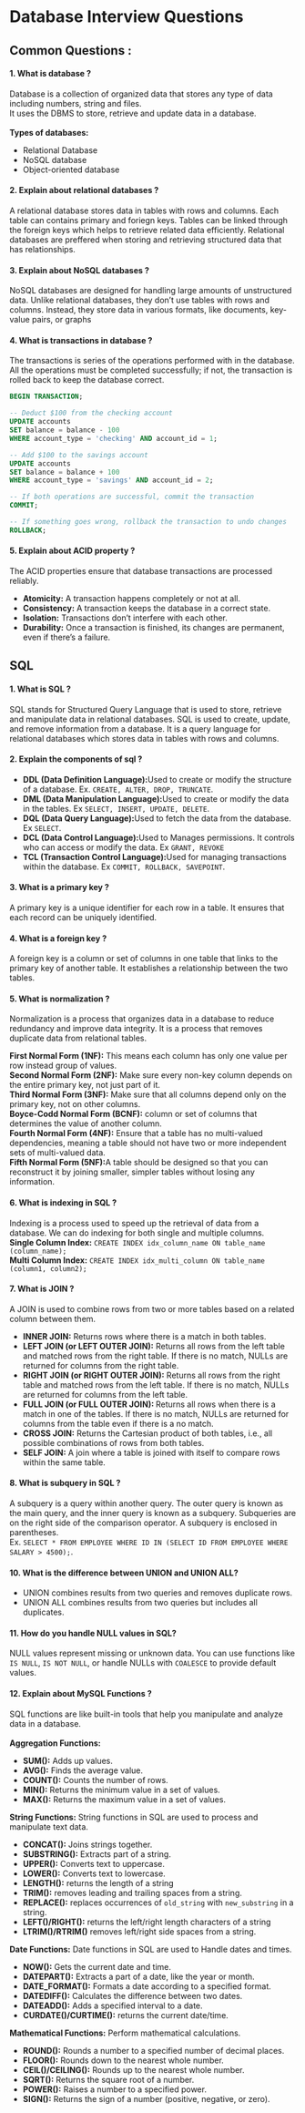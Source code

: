 # Database Interview Questions

## Common Questions :
#### 1. What is database ?
Database is a collection of organized data that stores any type of data including numbers, string and files. </br>
It uses the DBMS to store, retrieve and update data in a database.</br></br>
<b>Types of databases:</b></br>
* Relational Database </br>
* NoSQL database </br>
* Object-oriented database

#### 2. Explain about relational databases ?
A relational database stores data in tables with rows and columns. Each table can contains primary and foriegn keys.
Tables can be linked through the foreign keys which helps to retrieve related data efficiently. 
Relational databases are preffered when storing and retrieving structured data that has relationships.

#### 3. Explain about NoSQL databases ?
NoSQL databases are designed for handling large amounts of unstructured data.  Unlike relational databases, they don’t use tables with rows and columns. 
Instead, they store data in various formats, like documents, key-value pairs, or graphs

#### 4. What is transactions in database ?
The transactions is series of the operations performed with in the database. All the operations must be completed successfully; if not, the transaction is rolled back to keep the database correct.</br>
```SQL
BEGIN TRANSACTION;

-- Deduct $100 from the checking account
UPDATE accounts
SET balance = balance - 100
WHERE account_type = 'checking' AND account_id = 1;

-- Add $100 to the savings account
UPDATE accounts
SET balance = balance + 100
WHERE account_type = 'savings' AND account_id = 2;

-- If both operations are successful, commit the transaction
COMMIT;

-- If something goes wrong, rollback the transaction to undo changes
ROLLBACK;
```

#### 5. Explain about ACID property ?
The ACID properties ensure that database transactions are processed reliably.</br>
* <b>Atomicity:</b> A transaction happens completely or not at all. </br>
* <b>Consistency:</b> A transaction keeps the database in a correct state.</br>
* <b>Isolation:</b> Transactions don’t interfere with each other.</br>
* <b>Durability:</b> Once a transaction is finished, its changes are permanent, even if there’s a failure.

## SQL

#### 1. What is SQL ?
SQL stands for Structured Query Language that is used to store, retrieve and manipulate data in relational databases. 
SQL is used to create, update, and remove information from a database. It is a query language for relational databases which stores data in tables with rows and columns.

#### 2. Explain the components of sql ?
* <b>DDL (Data Definition Language):</b>Used to create or modify the structure of a database. Ex. `CREATE, ALTER, DROP, TRUNCATE`.</br>
* <b>DML (Data Manipulation Language):</b>Used to create or modify the data in the tables. Ex `SELECT, INSERT, UPDATE, DELETE`.</br>
* <b>DQL (Data Query Language):</b>Used to fetch the data from the database. Ex `SELECT`.</br>
* <b>DCL (Data Control Language):</b>Used to Manages permissions. It controls who can access or modify the data. Ex `GRANT, REVOKE`</br>
* <b>TCL (Transaction Control Language):</b>Used for managing transactions within the database. Ex `COMMIT, ROLLBACK, SAVEPOINT`.

#### 3. What is a primary key ?
A primary key is a unique identifier for each row in a table. It ensures that each record can be uniquely identified.

#### 4. What is a foreign key ?
A foreign key is a column or set of columns in one table that links to the primary key of another table. It establishes a relationship between the two tables.

#### 5. What is normalization ?
Normalization is a process that organizes data in a database to reduce redundancy and improve data integrity. 
It is a process that removes duplicate data from relational tables.</br>

<b>First Normal Form (1NF):</b>  This means each column has only one value per row instead group of values.</br>
<b>Second Normal Form (2NF):</b> Make sure every non-key column depends on the entire primary key, not just part of it.</br>
<b>Third Normal Form (3NF):</b>  Make sure that all columns depend only on the primary key, not on other columns.</br>
<b>Boyce-Codd Normal Form (BCNF):</b>  column or set of columns that determines the value of another column.</br>
<b>Fourth Normal Form (4NF):</b> Ensure that a table has no multi-valued dependencies, meaning a table should not have two or more independent sets of multi-valued data.</br>
<b>Fifth Normal Form (5NF):</b>A table should be designed so that you can reconstruct it by joining smaller, simpler tables without losing any information.

#### 6. What is indexing in SQL ?
Indexing is a process used to speed up the retrieval of data from a database. We can do indexing for both single and multiple columns.</br>
<b>Single Column Index:</b> `CREATE INDEX idx_column_name ON table_name (column_name);`</br>
<b>Multi Column Index:</b> `CREATE INDEX idx_multi_column ON table_name (column1, column2);`

#### 7. What is JOIN ?
A JOIN is used to combine rows from two or more tables based on a related column between them.</br>
* <b>INNER JOIN:</b> Returns rows where there is a match in both tables.</br>
* <b>LEFT JOIN (or LEFT OUTER JOIN):</b> Returns all rows from the left table and matched rows from the right table. If there is no match, NULLs are returned for columns from the right table.</br>
* <b>RIGHT JOIN (or RIGHT OUTER JOIN):</b> Returns all rows from the right table and matched rows from the left table. If there is no match, NULLs are returned for columns from the left table.</br>
* <b>FULL JOIN (or FULL OUTER JOIN): </b> Returns all rows when there is a match in one of the tables. If there is no match, NULLs are returned for columns from the table even if there is a no match.</br>
* <b>CROSS JOIN:</b> Returns the Cartesian product of both tables, i.e., all possible combinations of rows from both tables.</br>
* <b>SELF JOIN:</b> A join where a table is joined with itself to compare rows within the same table.

#### 8. What is subquery in SQL ?
A subquery is a query within another query. The outer query is known as the main query, and the inner query is known as a subquery.
Subqueries are on the right side of the comparison operator. A subquery is enclosed in parentheses.</br>
Ex. `SELECT * FROM EMPLOYEE WHERE ID IN (SELECT ID FROM EMPLOYEE WHERE SALARY > 4500);`.  

#### 10. What is the difference between UNION and UNION ALL?
* UNION combines results from two queries and removes duplicate rows.</br>
* UNION ALL combines results from two queries but includes all duplicates.

#### 11. How do you handle NULL values in SQL?
NULL values represent missing or unknown data. You can use functions like `IS NULL`, `IS NOT NULL`, or handle NULLs with `COALESCE` to provide default values.

#### 12. Explain about MySQL Functions ?
SQL functions are like built-in tools that help you manipulate and analyze data in a database.</br></br>
<b>Aggregation Functions:</b></br>
* <b>SUM():</b> Adds up values.
* <b>AVG():</b> Finds the average value.
* <b>COUNT():</b> Counts the number of rows.
* <b>MIN():</b> Returns the minimum value in a set of values.
* <b>MAX():</b> Returns the maximum value in a set of values.

<b>String Functions:</b> String functions in SQL are used to process and manipulate text data.</br>
* <b>CONCAT():</b> Joins strings together.
* <b>SUBSTRING():</b> Extracts part of a string.
* <b>UPPER():</b> Converts text to uppercase.
* <b>LOWER():</b> Converts text to lowercase.
* <b>LENGTH():</b> returns the length of a string
* <b>TRIM():</b> removes leading and trailing spaces from a string.
* <b>REPLACE():</b> replaces occurrences of `old_string` with `new_substring` in a string.
* <b>LEFT()/RIGHT():</b> returns the left/right length characters of a string
* <b>LTRIM()/RTRIM()</b>  removes left/right side spaces from a string.

<b>Date Functions:</b> Date functions in SQL are used to Handle dates and times.</br>
* <b>NOW():</b> Gets the current date and time.
* <b>DATEPART():</b> Extracts a part of a date, like the year or month.
* <b>DATE_FORMAT():</b> Formats a date according to a specified format.
* <b>DATEDIFF():</b> Calculates the difference between two dates.
* <b>DATEADD():</b> Adds a specified interval to a date.
* <b>CURDATE()/CURTIME():</b> returns the current date/time.

<b>Mathematical Functions:</b> Perform mathematical calculations.</br>
* <b>ROUND():</b> Rounds a number to a specified number of decimal places.
* <b>FLOOR():</b> Rounds down to the nearest whole number.
* <b>CEIL()/CEILING():</b> Rounds up to the nearest whole number.
* <b>SQRT():</b> Returns the square root of a number.
* <b>POWER():</b> Raises a number to a specified power.
* <b>SIGN():</b> Returns the sign of a number (positive, negative, or zero).



